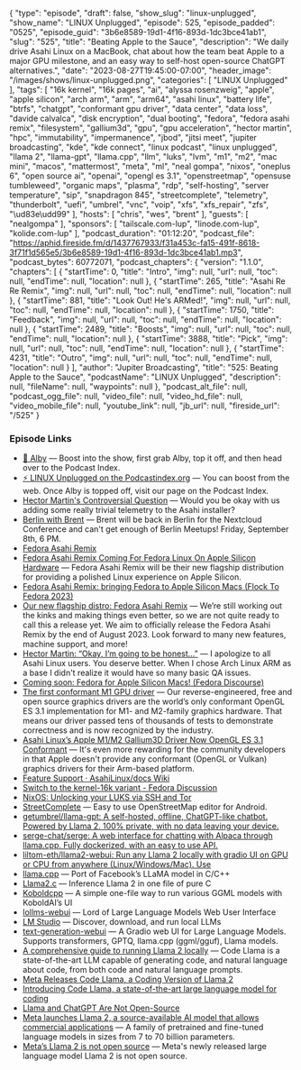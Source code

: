 {
  "type": "episode",
  "draft": false,
  "show_slug": "linux-unplugged",
  "show_name": "LINUX Unplugged",
  "episode": 525,
  "episode_padded": "0525",
  "episode_guid": "3b6e8589-19d1-4f16-893d-1dc3bce41ab1",
  "slug": "525",
  "title": "Beating Apple to the Sauce",
  "description": "We daily drive Asahi Linux on a MacBook, chat about how the team beat Apple to a major GPU milestone, and an easy way to self-host open-source ChatGPT alternatives.",
  "date": "2023-08-27T19:45:00-07:00",
  "header_image": "/images/shows/linux-unplugged.png",
  "categories": [
    "LINUX Unplugged"
  ],
  "tags": [
    "16k kernel",
    "16k pages",
    "ai",
    "alyssa rosenzweig",
    "apple",
    "apple silicon",
    "arch arm",
    "arm",
    "arm64",
    "asahi linux",
    "battery life",
    "btrfs",
    "chatgpt",
    "conformant gpu driver",
    "data center",
    "data loss",
    "davide calvalca",
    "disk encryption",
    "dual booting",
    "fedora",
    "fedora asahi remix",
    "filesystem",
    "gallium3d",
    "gpu",
    "gpu acceleration",
    "hector martin",
    "hpc",
    "immutability",
    "impermanence",
    "jbod",
    "jitsi meet",
    "jupiter broadcasting",
    "kde",
    "kde connect",
    "linux podcast",
    "linux unplugged",
    "llama 2",
    "llama-gpt",
    "llama.cpp",
    "llm",
    "luks",
    "lvm",
    "m1",
    "m2",
    "mac mini",
    "macos",
    "mattermost",
    "meta",
    "ml",
    "neal gompa",
    "nixos",
    "oneplus 6",
    "open source ai",
    "openai",
    "opengl es 3.1",
    "openstreetmap",
    "opensuse tumbleweed",
    "organic maps",
    "plasma",
    "rdp",
    "self-hosting",
    "server temperature",
    "sip",
    "snapdragon 845",
    "streetcomplete",
    "telemetry",
    "thunderbolt",
    "uefi",
    "umbrel",
    "vnc",
    "voip",
    "xfs",
    "xfs_repair",
    "zfs",
    "\ud83e\udd99"
  ],
  "hosts": [
    "chris",
    "wes",
    "brent"
  ],
  "guests": [
    "nealgompa"
  ],
  "sponsors": [
    "tailscale.com-lup",
    "linode.com-lup",
    "kolide.com-lup"
  ],
  "podcast_duration": "01:12:20",
  "podcast_file": "https://aphid.fireside.fm/d/1437767933/f31a453c-fa15-491f-8618-3f71f1d565e5/3b6e8589-19d1-4f16-893d-1dc3bce41ab1.mp3",
  "podcast_bytes": 60772071,
  "podcast_chapters": {
    "version": "1.1.0",
    "chapters": [
      {
        "startTime": 0,
        "title": "Intro",
        "img": null,
        "url": null,
        "toc": null,
        "endTime": null,
        "location": null
      },
      {
        "startTime": 265,
        "title": "Asahi Re Re Remix",
        "img": null,
        "url": null,
        "toc": null,
        "endTime": null,
        "location": null
      },
      {
        "startTime": 881,
        "title": "Look Out! He's ARMed!",
        "img": null,
        "url": null,
        "toc": null,
        "endTime": null,
        "location": null
      },
      {
        "startTime": 1750,
        "title": "Feedback",
        "img": null,
        "url": null,
        "toc": null,
        "endTime": null,
        "location": null
      },
      {
        "startTime": 2489,
        "title": "Boosts",
        "img": null,
        "url": null,
        "toc": null,
        "endTime": null,
        "location": null
      },
      {
        "startTime": 3888,
        "title": "Pick",
        "img": null,
        "url": null,
        "toc": null,
        "endTime": null,
        "location": null
      },
      {
        "startTime": 4231,
        "title": "Outro",
        "img": null,
        "url": null,
        "toc": null,
        "endTime": null,
        "location": null
      }
    ],
    "author": "Jupiter Broadcasting",
    "title": "525: Beating Apple to the Sauce",
    "podcastName": "LINUX Unplugged",
    "description": null,
    "fileName": null,
    "waypoints": null
  },
  "podcast_alt_file": null,
  "podcast_ogg_file": null,
  "video_file": null,
  "video_hd_file": null,
  "video_mobile_file": null,
  "youtube_link": null,
  "jb_url": null,
  "fireside_url": "/525"
}


### Episode Links

  * [🎉 Alby](https://getalby.com/ "🎉 Alby") — Boost into the show, first grab Alby, top it off, and then head over to the Podcast Index.
  * [⚡️ LINUX Unplugged on the Podcastindex.org](https://podcastindex.org/podcast/575694 "⚡️ LINUX Unplugged on the Podcastindex.org") — You can boost from the web. Once Alby is topped off, visit our page on the Podcast Index.
  * [Hector Martin's Controversial Question](https://social.treehouse.systems/@marcan/110837288605832455 "Hector Martin's Controversial Question") — Would you be okay with us adding some really trivial telemetry to the Asahi installer?
  * [Berlin with Brent](https://www.meetup.com/jupiterbroadcasting/events/295135448/ "Berlin with Brent") — Brent will be back in Berlin for the Nextcloud Conference and can't get enough of Berlin Meetups! Friday, September 8th, 6 PM.
  * [Fedora Asahi Remix](https://fedora-asahi-remix.org/ "Fedora Asahi Remix")
  * [Fedora Asahi Remix Coming For Fedora Linux On Apple Silicon Hardware](https://www.phoronix.com/news/Fedora-Asahi-Remix-Coming "Fedora Asahi Remix Coming For Fedora Linux On Apple Silicon Hardware") — Fedora Asahi Remix will be their new flagship distribution for providing a polished Linux experience on Apple Silicon.
  * [Fedora Asahi Remix: bringing Fedora to Apple Silicon Macs (Flock To Fedora 2023)](https://www.youtube.com/watch?v=bD2R4Yt8m88 "Fedora Asahi Remix: bringing Fedora to Apple Silicon Macs \(Flock To Fedora 2023\)")
  * [Our new flagship distro: Fedora Asahi Remix](https://asahilinux.org/2023/08/fedora-asahi-remix/ "Our new flagship distro: Fedora Asahi Remix") — We’re still working out the kinks and making things even better, so we are not quite ready to call this a release yet. We aim to officially release the Fedora Asahi Remix by the end of August 2023. Look forward to many new features, machine support, and more!
  * [Hector Martin: “Okay, I’m going to be honest…”](https://social.treehouse.systems/@marcan/109971521711413167 "Hector Martin: “Okay, I’m going to be honest…”") — I apologize to all Asahi Linux users. You deserve better. When I chose Arch Linux ARM as a base I didn't realize it would have so many basic QA issues.
  * [Coming soon: Fedora for Apple Silicon Macs! (Fedora Discourse)](https://discussion.fedoraproject.org/t/coming-soon-fedora-for-apple-silicon-macs/86745 "Coming soon: Fedora for Apple Silicon Macs! \(Fedora Discourse\)")
  * [The first conformant M1 GPU driver](https://rosenzweig.io/blog/first-conformant-m1-gpu-driver.html "The first conformant M1 GPU driver") — Our reverse-engineered, free and open source graphics drivers are the world’s only conformant OpenGL ES 3.1 implementation for M1- and M2-family graphics hardware. That means our driver passed tens of thousands of tests to demonstrate correctness and is now recognized by the industry.
  * [Asahi Linux’s Apple M1/M2 Gallium3D Driver Now OpenGL ES 3.1 Conformant](https://www.phoronix.com/news/Asahi-Linux-GLES-3.1-AGX-M1-M2 "Asahi Linux’s Apple M1/M2 Gallium3D Driver Now OpenGL ES 3.1 Conformant") — It's even more rewarding for the community developers in that Apple doesn't provide any conformant (OpenGL or Vulkan) graphics drivers for their Arm-based platform.
  * [Feature Support · AsahiLinux/docs Wiki](https://github.com/AsahiLinux/docs/wiki/Feature-Support "Feature Support · AsahiLinux/docs Wiki")
  * [Switch to the kernel-16k variant - Fedora Discussion](https://discussion.fedoraproject.org/t/switch-to-the-kernel-16k-variant/87711 "Switch to the kernel-16k variant - Fedora Discussion")
  * [NixOS: Unlocking your LUKS via SSH and Tor](https://wiki.nixos.org/wiki/Remote_LUKS_Unlocking "NixOS: Unlocking your LUKS via SSH and Tor")
  * [StreetComplete](https://github.com/streetcomplete/StreetComplete "StreetComplete") — Easy to use OpenStreetMap editor for Android.
  * [getumbrel/llama-gpt: A self-hosted, offline, ChatGPT-like chatbot. Powered by Llama 2. 100% private, with no data leaving your device.](https://github.com/getumbrel/llama-gpt "getumbrel/llama-gpt: A self-hosted, offline, ChatGPT-like chatbot. Powered by Llama 2. 100% private, with no data leaving your device.")
  * [serge-chat/serge: A web interface for chatting with Alpaca through llama.cpp. Fully dockerized, with an easy to use API.](https://github.com/serge-chat/serge "serge-chat/serge: A web interface for chatting with Alpaca through llama.cpp. Fully dockerized, with an easy to use API.")
  * [liltom-eth/llama2-webui: Run any Llama 2 locally with gradio UI on GPU or CPU from anywhere (Linux/Windows/Mac). Use](https://github.com/liltom-eth/llama2-webui "liltom-eth/llama2-webui: Run any Llama 2 locally with gradio UI on GPU or CPU from anywhere \(Linux/Windows/Mac\). Use")
  * [llama.cpp](https://github.com/ggerganov/llama.cpp "llama.cpp") — Port of Facebook’s LLaMA model in C/C++
  * [Llama2.c](https://github.com/karpathy/llama2.c "Llama2.c") — Inference Llama 2 in one file of pure C
  * [Koboldcpp](https://github.com/LostRuins/koboldcpp "Koboldcpp") — A simple one-file way to run various GGML models with KoboldAI’s UI
  * [lollms-webui](https://github.com/ParisNeo/lollms-webui "lollms-webui") — Lord of Large Language Models Web User Interface
  * [LM Studio](https://lmstudio.ai/ "LM Studio") — Discover, download, and run local LLMs
  * [text-generation-webui](https://github.com/oobabooga/text-generation-webui "text-generation-webui") — A Gradio web UI for Large Language Models. Supports transformers, GPTQ, llama.cpp (ggml/gguf), Llama models.
  * [A comprehensive guide to running Llama 2 locally](https://replicate.com/blog/run-llama-locally "A comprehensive guide to running Llama 2 locally") — Code Llama is a state-of-the-art LLM capable of generating code, and natural language about code, from both code and natural language prompts.
  * [Meta Releases Code Llama, a Coding Version of Llama 2](https://www.wired.com/story/meta-code-llama/ "Meta Releases Code Llama, a Coding Version of Llama 2")
  * [Introducing Code Llama, a state-of-the-art large language model for coding](https://ai.meta.com/blog/code-llama-large-language-model-coding/ "Introducing Code Llama, a state-of-the-art large language model for coding")
  * [Llama and ChatGPT Are Not Open-Source](https://spectrum.ieee.org/open-source-llm-not-open "Llama and ChatGPT Are Not Open-Source")
  * [Meta launches Llama 2, a source-available AI model that allows commercial applications](https://arstechnica.com/information-technology/2023/07/meta-launches-llama-2-an-open-source-ai-model-that-allows-commercial-applications/ "Meta launches Llama 2, a source-available AI model that allows commercial applications") — A family of pretrained and fine-tuned language models in sizes from 7 to 70 billion parameters.
  * [Meta’s Llama 2 is not open source](https://www.theregister.com/2023/07/21/llama_is_not_open_source/ "Meta’s Llama 2 is not open source") — Meta's newly released large language model Llama 2 is not open source.


